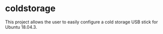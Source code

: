 # coldstorage

This project allows the user to easily configure a cold storage USB stick for Ubuntu 18.04.3.
